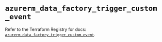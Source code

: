 # `azurerm_data_factory_trigger_custom_event`

Refer to the Terraform Registry for docs: [`azurerm_data_factory_trigger_custom_event`](https://registry.terraform.io/providers/hashicorp/azurerm/4.45.1/docs/resources/data_factory_trigger_custom_event).
